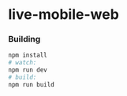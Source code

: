 # live-mobile-web

### Building

``` bash
npm install
# watch:
npm run dev
# build:
npm run build
```


